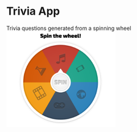 # Trivia App

Trivia questions generated from a spinning wheel <br />
<img src="trivia.png" height="250" align="middle" />
